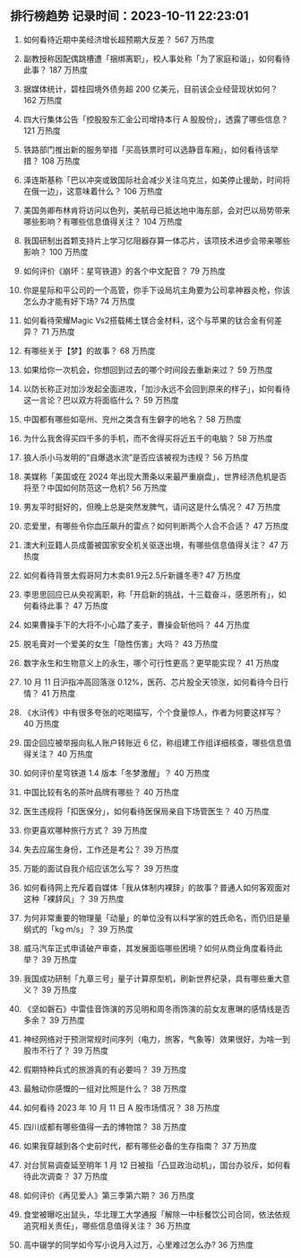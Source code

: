 
## 排行榜趋势 记录时间：2023-10-11 22:23:01
  
  1. 如何看待近期中美经济增长超预期大反差？ 567 万热度
    
  2. 副教授称因配偶跳槽遭「捆绑离职」，校人事处称「为了家庭和谐」，如何看待此事？ 187 万热度
    
  3. 据媒体统计，碧桂园境外债务超 200 亿美元，目前该企业经营现状如何？ 162 万热度
    
  4. 四大行集体公告「控股股东汇金公司增持本行 A 股股份」，透露了哪些信息？ 121 万热度
    
  5. 铁路部门推出新的服务举措「买高铁票时可以选静音车厢」，如何看待该举措？ 108 万热度
    
  6. 泽连斯基称「巴以冲突或致国际社会减少关注乌克兰，如美停止援助，时间将在俄一边」，这意味着什么？ 106 万热度
    
  7. 美国务卿布林肯将访问以色列，美航母已抵达地中海东部，会对巴以局势带来哪些影响？有哪些信息值得关注？ 104 万热度
    
  8. 我国研制出首颗支持片上学习忆阻器存算一体芯片，该项技术进步会带来哪些影响？ 100 万热度
    
  9. 如何评价《崩坏：星穹铁道》的各个中文配音？ 79 万热度
    
  10. 你是星际和平公司的一个高管，你手下设局坑主角要为公司拿神器炎枪，你该怎么办才能有好下场? 74 万热度
    
  11. 如何看待荣耀Magic Vs2搭载稀土镁合金材料，这个与苹果的钛合金有何差异？ 71 万热度
    
  12. 有哪些关于【梦】的故事？ 68 万热度
    
  13. 如果给你一次机会，你想回到过去的哪个时间段去重新来过？ 59 万热度
    
  14. 以防长称正对加沙发起全面进攻，「加沙永远不会回到原来的样子」，如何看待这一言论？巴以双方将面临什么？ 59 万热度
    
  15. 中国都有哪些如亳州、兖州之类含有生僻字的地名？ 58 万热度
    
  16. 为什么我舍得买四千多的手机，而不舍得买将近五千的电脑？ 58 万热度
    
  17. 狼人杀小马发明的“自爆退水流”是否应该被视为违规？ 56 万热度
    
  18. 美媒称「美国或在 2024 年出现大萧条以来最严重崩盘」，世界经济危机是否将至？中国如何防范这一危机? 56 万热度
    
  19. 男友平时挺好的，但晚上总是突然发脾气，请问这是什么情况？ 47 万热度
    
  20. 恋爱里，有哪些令你血压飙升的雷点？如何判断两个人合不合适？ 47 万热度
    
  21. 澳大利亚籍人员成蕾被国家安全机关驱逐出境，有哪些信息值得关注？ 47 万热度
    
  22. 如何看待背景太假哥阿力木卖81.9元2.5斤新疆冬枣? 47 万热度
    
  23. 李思思回应已从央视离职，称「开启新的挑战，十三载奋斗，感恩所有」，如何看待此事？ 47 万热度
    
  24. 如果曹操手下的大将不小心踏了麦子，曹操会斩他吗？ 44 万热度
    
  25. 脱毛膏对一个爱美的女生「隐性伤害」大吗？ 43 万热度
    
  26. 数字永生和生物意义上的永生，哪个可行性更高？更早能实现？ 41 万热度
    
  27. 10 月 11 日沪指冲高回落涨 0.12%，医药、芯片股全天领涨，如何看待今日行情？ 41 万热度
    
  28. 《水浒传》中有很多夸张的吃喝描写，个个食量惊人，作者为何要这样写？ 40 万热度
    
  29. 国企回应被举报向私人账户转账近 6 亿，称组建工作组详细核查，哪些信息值得关注？ 40 万热度
    
  30. 如何评价星穹铁道 1.4 版本「冬梦激醒」？ 40 万热度
    
  31. 中国比较有名的茶叶品牌有哪些？ 40 万热度
    
  32. 医生违规将「扣医保分」，如何看待医保局亲自下场管医生？ 40 万热度
    
  33. 你更喜欢哪种旅行方式？ 39 万热度
    
  34. 失去应届生身份，工作还是考公？ 39 万热度
    
  35. 万能的面试自我介绍应该怎么写？ 39 万热度
    
  36. 如何看待网上充斥着自媒体「我从体制内裸辞」的故事？普通人如何客观面对这种「裸辞风」？ 39 万热度
    
  37. 为何非常重要的物理量「动量」的单位没有以科学家的姓氏命名，而仍旧是量纲式的「kg·m/s」？ 39 万热度
    
  38. 威马汽车正式申请破产审查，其发展面临哪些困境？如何从商业角度看待此举？ 39 万热度
    
  39. 我国成功研制「九章三号」量子计算原型机，刷新世界纪录，具有哪些重大意义？ 39 万热度
    
  40. 《坚如磐石》中雷佳音饰演的苏见明和周冬雨饰演的前女友惠琳的感情线是否多余？ 39 万热度
    
  41. 神经网络对于预测常规时间序列（电力，旅客，气象等）效果很好，为啥一到股市不行了？ 39 万热度
    
  42. 假期特种兵式的旅游真的有必要吗？ 39 万热度
    
  43. 最触动你感慨的一组对比照是什么？ 38 万热度
    
  44. 如何看待 2023 年 10 月 11 日 A 股市场情况？ 38 万热度
    
  45. 四川成都有哪些值得一去的博物馆？ 38 万热度
    
  46. 如果我穿越到各个史前时代，都有哪些必备的生存指南？ 37 万热度
    
  47. 对台贸易调查延至明年 1 月 12 日被指「凸显政治动机」，国台办驳斥，如何看待此次调查？ 37 万热度
    
  48. 如何评价《再见爱人》第三季第六期？ 36 万热度
    
  49. 食堂被曝吃出鼠头，华北理工大学通报「解除一中标餐饮公司合同，依法依规追究相关责任」，哪些信息值得关注？ 36 万热度
    
  50. 高中辍学的同学如今写小说月入过万，心里难过怎么办? 36 万热度
    